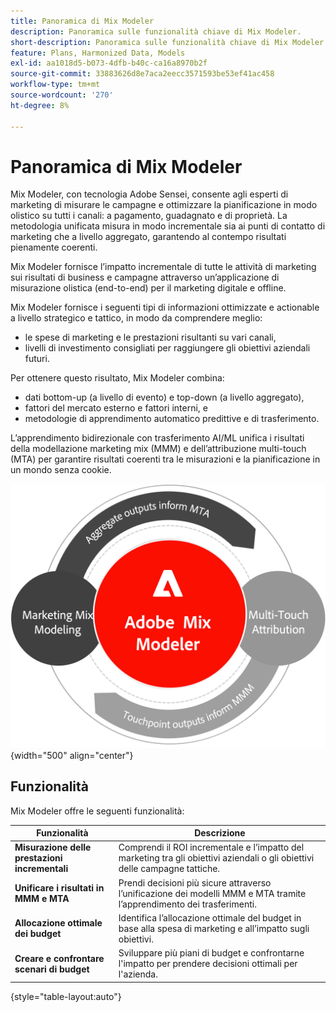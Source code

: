 ```yaml
---
title: Panoramica di Mix Modeler
description: Panoramica sulle funzionalità chiave di Mix Modeler.
short-description: Panoramica sulle funzionalità chiave di Mix Modeler.
feature: Plans, Harmonized Data, Models
exl-id: aa1018d5-b073-4dfb-b40c-ca16a8970b2f
source-git-commit: 33883626d8e7aca2eecc3571593be53ef41ac458
workflow-type: tm+mt
source-wordcount: '270'
ht-degree: 8%

---
```


# Panoramica di Mix Modeler

Mix Modeler, con tecnologia Adobe Sensei, consente agli esperti di marketing di misurare le campagne e ottimizzare la pianificazione in modo olistico su tutti i canali: a pagamento, guadagnato e di proprietà. La metodologia unificata misura in modo incrementale sia ai punti di contatto di marketing che a livello aggregato, garantendo al contempo risultati pienamente coerenti.

Mix Modeler fornisce l’impatto incrementale di tutte le attività di marketing sui risultati di business e campagne attraverso un’applicazione di misurazione olistica (end-to-end) per il marketing digitale e offline.

Mix Modeler fornisce i seguenti tipi di informazioni ottimizzate e actionable a livello strategico e tattico, in modo da comprendere meglio:

* le spese di marketing e le prestazioni risultanti su vari canali,
* livelli di investimento consigliati per raggiungere gli obiettivi aziendali futuri.


Per ottenere questo risultato, Mix Modeler combina:

* dati bottom-up (a livello di evento) e top-down (a livello aggregato),
* fattori del mercato esterno e fattori interni, e
* metodologie di apprendimento automatico predittive e di trasferimento.

L’apprendimento bidirezionale con trasferimento AI/ML unifica i risultati della modellazione marketing mix (MMM) e dell’attribuzione multi-touch (MTA) per garantire risultati coerenti tra le misurazioni e la pianificazione in un mondo senza cookie.

![Apprendimento del trasferimento bidirezionale](../assets/birdirectional-transfer-learning.png){width="500" align="center"}


## Funzionalità

Mix Modeler offre le seguenti funzionalità:

| Funzionalità | Descrizione |
|---|---|
| **Misurazione delle prestazioni incrementali** | Comprendi il ROI incrementale e l’impatto del marketing tra gli obiettivi aziendali o gli obiettivi delle campagne tattiche. |
| **Unificare i risultati in MMM e MTA** | Prendi decisioni più sicure attraverso l’unificazione dei modelli MMM e MTA tramite l’apprendimento dei trasferimenti. |
| **Allocazione ottimale dei budget** | Identifica l’allocazione ottimale del budget in base alla spesa di marketing e all’impatto sugli obiettivi. |
| **Creare e confrontare scenari di budget** | Sviluppare più piani di budget e confrontarne l&#39;impatto per prendere decisioni ottimali per l&#39;azienda. |

{style="table-layout:auto"}
